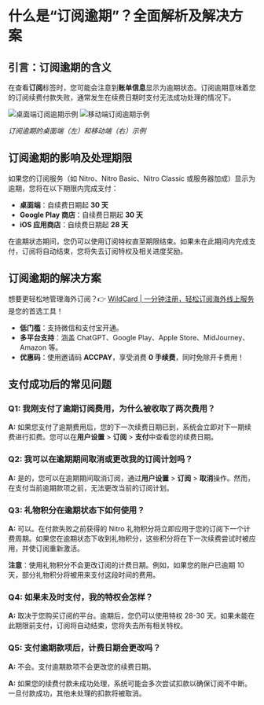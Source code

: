 # 什么是“订阅逾期”？全面解析及解决方案

## 引言：订阅逾期的含义

在查看**订阅**标签时，您可能会注意到**账单信息**显示为逾期状态。订阅逾期意味着您的订阅续费付款失败，通常发生在续费日期时支付无法成功处理的情况下。

![桌面端订阅逾期示例](https://support.discord.com/hc/article_attachments/28561732013975) ![移动端订阅逾期示例](https://support.discord.com/hc/article_attachments/28561732018199)

*订阅逾期的桌面端（左）和移动端（右）示例*

## 订阅逾期的影响及处理期限

如果您的订阅服务（如 Nitro、Nitro Basic、Nitro Classic 或服务器加成）显示为逾期，您将在以下期限内完成支付：

- **桌面端**：自续费日期起 **30 天**
- **Google Play 商店**：自续费日期起 **30 天**
- **iOS 应用商店**：自续费日期起 **28 天**

在逾期状态期间，您仍可以使用订阅特权直至期限结束。如果未在此期间内完成支付，订阅将自动结束，您将失去订阅特权及相关进度奖励。

## 订阅逾期的解决方案

想要更轻松地管理海外订阅？👉 [WildCard | 一分钟注册，轻松订阅海外线上服务](https://bbtdd.com/WildCard) 是您的首选工具！

- **低门槛**：支持微信和支付宝开通。
- **多平台支持**：涵盖 ChatGPT、Google Play、Apple Store、MidJourney、Amazon 等。
- **优惠码**：使用邀请码 **ACCPAY**，享受消费 **0 手续费**，同时免除开卡费用！

## 支付成功后的常见问题

### Q1: 我刚支付了逾期订阅费用，为什么被收取了两次费用？

**A:** 如果您支付了逾期费用后，您的下一次续费日期已到，系统会立即对下一期续费进行扣费。您可以在**用户设置** > **订阅** > **支付**中查看您的续费日期。

### Q2: 我可以在逾期期间取消或更改我的订阅计划吗？

**A:** 是的，您可以在逾期期间取消订阅，通过**用户设置** > **订阅** > **取消**操作。然而，在支付当前逾期款项之前，无法更改当前的订阅计划。

### Q3: 礼物积分在逾期状态下如何使用？

**A:** 可以。在付款失败之前获得的 Nitro 礼物积分将立即应用于您的订阅下一个计费周期。如果您在逾期状态下收到礼物积分，这些积分将在下一次续费尝试时被应用，并使订阅重新激活。

**注意**：使用礼物积分不会更改订阅的计费日期。例如，如果您的账户已逾期 10 天，部分礼物积分将被用来支付这段时间的费用。

### Q4: 如果未及时支付，我的特权会怎样？

**A:** 取决于您购买订阅的平台。逾期后，您仍可以使用特权 28-30 天。如果未能在此期限前支付，订阅将自动结束，您将失去所有相关特权。

### Q5: 支付逾期款项后，计费日期会更改吗？

**A:** 不会。支付逾期款项不会更改您的续费日期。

**A:** 如果您的续费付款未成功处理，系统可能会多次尝试扣款以确保订阅不中断。一旦付款成功，其他未处理的扣款将被取消。